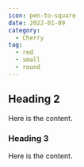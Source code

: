 ```yaml
---
icon: pen-to-square
date: 2022-01-09
category:
  - Cherry
tag:
  - red
  - small
  - round
---
```


## Heading 2

Here is the content.

### Heading 3

Here is the content.

